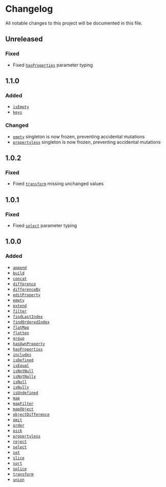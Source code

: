 # Changelog

All notable changes to this project will be documented in this file.

## Unreleased
### Fixed
- Fixed [`hasProperties`](./hasProperties.ts) parameter typing

## 1.1.0
### Added
- [`isEmpty`](./isEmpty.ts)
- [`keys`](./keys.ts)

### Changed
- [`empty`](./empty.ts) singleton is now frozen, preventing accidental mutations
- [`propertyless`](./propertyless.ts) singleton is now frozen, preventing accidental mutations

## 1.0.2
### Fixed
- Fixed [`transform`](./transform.ts) missing unchanged values

## 1.0.1
### Fixed
- Fixed [`select`](./select.ts) parameter typing

## 1.0.0
### Added
- [`append`](./append.ts)
- [`build`](./build.ts)
- [`concat`](./concat.ts)
- [`difference`](./difference.ts)
- [`differenceBy`](./differenceBy.ts)
- [`editProperty`](./editProperty.ts)
- [`empty`](./empty.ts)
- [`extend`](./extend.ts)
- [`filter`](./filter.ts)
- [`findLastIndex`](./findLastIndex.ts)
- [`findOrderedIndex`](./findOrderedIndex.ts)
- [`flatMap`](./flatMap.ts)
- [`flatten`](./flatten.ts)
- [`group`](./group.ts)
- [`hasOwnProperty`](./hasOwnProperty.ts)
- [`hasProperties`](./hasProperties.ts)
- [`includes`](./includes.ts)
- [`isDefined`](./isDefined.ts)
- [`isEqual`](./isEqual.ts)
- [`isNotNull`](./isNotNull.ts)
- [`isNotNully`](./isNotNully.ts)
- [`isNull`](./isNull.ts)
- [`isNully`](./isNully.ts)
- [`isUndefined`](./isUndefined.ts)
- [`map`](./map.ts)
- [`mapFilter`](./mapFilter.ts)
- [`mapObject`](./mapObject.ts)
- [`objectDifference`](./objectDifference.ts)
- [`omit`](./omit.ts)
- [`order`](./order.ts)
- [`pick`](./pick.ts)
- [`propertyless`](./propertyless.ts)
- [`reject`](./reject.ts)
- [`select`](./select.ts)
- [`set`](./set.ts)
- [`slice`](./slice.ts)
- [`sort`](./sort.ts)
- [`splice`](./splice.ts)
- [`transform`](./transform.ts)
- [`union`](./union.ts)

